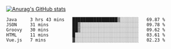 [![Anurag's GitHub stats](https://github-readme-stats.vercel.app/api?username=sebasphere&count_private=true&theme=tokyonight)](https://github.com/anuraghazra/github-readme-stats)

<!--START_SECTION:waka-->
```text
Java     3 hrs 43 mins   █████████████████▒░░░░░░░   69.87 % 
JSON     31 mins         ██▒░░░░░░░░░░░░░░░░░░░░░░   09.78 % 
Groovy   30 mins         ██▒░░░░░░░░░░░░░░░░░░░░░░   09.62 % 
HTML     11 mins         █░░░░░░░░░░░░░░░░░░░░░░░░   03.61 % 
Vue.js   7 mins          ▓░░░░░░░░░░░░░░░░░░░░░░░░   02.23 % 
```
<!--END_SECTION:waka-->

